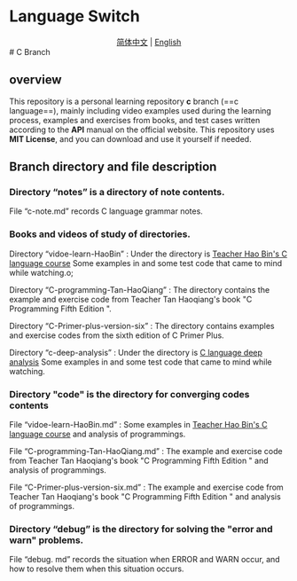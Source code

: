 # Language Switch

<center><a href="https://github.com/TianLongMengXue/learn-ckecklist/blob/c/README.md">简体中文</a> | <a href="https://github.com/TianLongMengXue/learn-ckecklist/blob/c/README.en.md">English</a></center>
# C Branch

## overview

This repository is a personal learning repository **c** branch (==c language==), mainly including video examples used during the learning process, examples and exercises from books, and test cases written according to the **API** manual on the official website.
This repository uses **MIT License**, and you can download and use it yourself if needed.

## Branch directory and file description

### Directory “notes” is a directory of note contents.

File “c-note.md” records C language grammar notes.

### Books and videos of study of directories.

Directory “vidoe-learn-HaoBin” : Under the directory is [Teacher Hao Bin's C language course]( https://www.bilibili.com/video/BV1os411h77o ) Some examples in and some test code that came to mind while watching.o;

Directory “C-programming-Tan-HaoQiang” : The directory contains the example and exercise code from Teacher Tan Haoqiang's book "C Programming Fifth Edition ".

Directory “C-Primer-plus-version-six” : The directory contains examples and exercise codes from the sixth edition of C Primer Plus.

Directory “c-deep-analysis” : Under the directory is [C language deep analysis]( https://www.bilibili.com/video/BV1UZ4y1o7Nm ) Some examples in and some test code that came to mind while watching.

### Directory "code" is the directory for converging codes contents

File “vidoe-learn-HaoBin.md” : Some examples in [Teacher Hao Bin's C language course]( https://www.bilibili.com/video/BV1os411h77o ) and analysis of programmings.

File “C-programming-Tan-HaoQiang.md” : The example and exercise code from Teacher Tan Haoqiang's book "C Programming Fifth Edition " and analysis of programmings.

File “C-Primer-plus-version-six.md” : The example and exercise code from Teacher Tan Haoqiang's book "C Programming Fifth Edition " and analysis of programmings.

### Directory “debug” is the directory for solving the "error and warn" problems.

File “debug. md” records the situation when ERROR and WARN occur, and how to resolve them when this situation occurs.